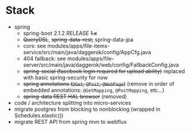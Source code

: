 # Stack

- spring
  - spring-boot 2.1.2.RELEASE ~~1.x~~
  - ~~QueryDSL~~, ~~spring-data-rest,~~ spring-data-jpa
  - cors: see modules/apps/file-items-service/src/main/java/daggerok/config/AppCfg.java
  - 404 fallback: see modules/apps/file-server/src/main/java/daggerok/web/config/FallbackConfig.java
  - ~~spring-social (facebook login required for upload ability)~~ replaced with basic spring-security for now
  - ~~spring annotations (`@Get`, `@Post`, `@WebPage`)~~ (remove in order of embedded annotations: `@GetMapping`, `@PostMapping`, etc...)
  - ~~spring-data REST HAL browser~~ (removed)
- code / architecture splitting into micro-services
- migrate postgres from blocking to nonblocking (wrapped in Schedules.elastic())
- migrate REST API from spring mvn to webflux
